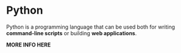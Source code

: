 # Python

Python is a programming language that can be used both for writing **command-line scripts** or building **web applications**.

**MORE INFO HERE**